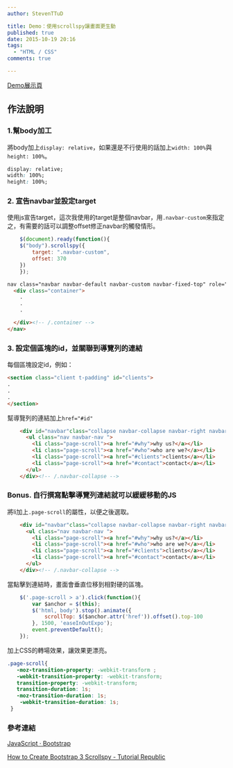 ```yaml
---
author: StevenTTuD

title: Demo：使用scrollspy讓畫面更生動
published: true
date: 2015-10-19 20:16
tags:
  - "HTML / CSS"
comments: true

---
```

[Demo展示頁](http://steventtud.github.io/Scollspy-Landing-Page/#who)

## 作法說明

### 1.幫body加工

將body加上`display: relative`，如果還是不行使用的話加上`width: 100%`與`height: 100%`。

```css
display: relative;
width: 100%;
height: 100%;
```

### 2. 宣告navbar並設定target
使用js宣告target，這次我使用的target是整個navbar，用`.navbar-custom`來指定之，有需要的話可以調整offset修正navbar的觸發情形。

```js
	$(document).ready(function(){
    $("body").scrollspy({
        target: ".navbar-custom",
        offset: 370
    })
	});
```

```html
nav class="navbar navbar-default navbar-custom navbar-fixed-top" role="navigation">
  <div class="container">
    .
    .
    .

  </div><!-- /.container -->
</nav>
```
### 3. 設定個區塊的id，並關聯到導覽列的連結


每個區塊設定id，例如：

```html
<section class="client t-padding" id="clients">
.
.
.
</section>
```

幫導覽列的連結加上`href="#id"`

```html
    <div id="navbar"class="collapse navbar-collapse navbar-right navbar-main-collapse">
      <ul class="nav navbar-nav ">
        <li class="page-scroll"><a href="#why">why us?</a></li>
        <li class="page-scroll"><a href="#who">who are we?</a></li>
        <li class="page-scroll"><a href="#clients">clients</a></li>
        <li class="page-scroll"><a href="#contact">contact</a></li>
      </ul>
    </div><!-- /.navbar-collapse -->
```


### Bonus. 自行撰寫點擊導覽列連結就可以緩緩移動的JS

將li加上`.page-scroll`的屬性，以便之後選取。

```html
    <div id="navbar"class="collapse navbar-collapse navbar-right navbar-main-collapse">
      <ul class="nav navbar-nav ">
        <li class="page-scroll"><a href="#why">why us?</a></li>
        <li class="page-scroll"><a href="#who">who are we?</a></li>
        <li class="page-scroll"><a href="#clients">clients</a></li>
        <li class="page-scroll"><a href="#contact">contact</a></li>
      </ul>
    </div><!-- /.navbar-collapse -->

```

當點擊到連結時，畫面會垂直位移到相對硬的區塊。

```js
	$('.page-scroll > a').click(function(){
		var $anchor = $(this);
		$('html, body').stop().animate({
			scrollTop: $($anchor.attr('href')).offset().top-100
		}, 1500, 'easeInOutExpo');
		event.preventDefault();
	});
```

加上CSS的轉場效果，讓效果更漂亮。

```css
.page-scroll{
   -moz-transition-property: -webkit-transform ;
   -webkit-transition-property: -webkit-transform;
   transition-property: -webkit-transform;
   transition-duration: 1s;
   -moz-transition-duration: 1s;
 	-webkit-transition-duration: 1s;
 }
```


### 參考連結
[JavaScript · Bootstrap](http://getbootstrap.com/javascript/#scrollspy)

[How to Create Bootstrap 3 Scrollspy - Tutorial Republic](http://www.tutorialrepublic.com/twitter-bootstrap-tutorial/bootstrap-scrollspy.php)


